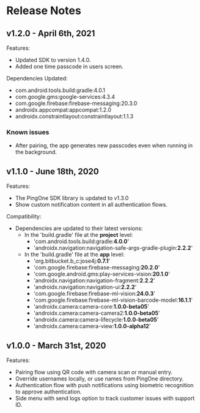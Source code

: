 # Release Notes

## v1.2.0 - April 6th, 2021
Features:
* Updated SDK to version 1.4.0.
* Added one time passcode in users screen.

Dependencies Updated:
* com.android.tools.build:gradle:4.0.1
* com.google.gms:google-services:4.3.4
* com.google.firebase:firebase-messaging:20.3.0
* androidx.appcompat:appcompat:1.2.0
* androidx.constraintlayout:constraintlayout:1.1.3

### Known issues
- After pairing, the app generates new passcodes even when running in the background.

## v1.1.0 - June 18th, 2020
 Features:

 - The PingOne SDK library is updated to v1.3.0
 - Show custom notification content in all authentication flows.

 Compatibility:
 
 - Dependencies are updated to their latest versions:
    * In the 'build.gradle' file at the **project** level:
      * 'com.android.tools.build:gradle:**4.0.0**'
      * 'androidx.navigation:navigation-safe-args-gradle-plugin:**2.2.2**'
    * In the 'build.gradle' file at the **app** level:
      * 'org.bitbucket.b_c:jose4j:**0.7.1**'
      * 'com.google.firebase:firebase-messaging:**20.2.0**'
      * 'com.google.android.gms:play-services-vision:**20.1.0**'
      * 'androidx.navigation:navigation-fragment:**2.2.2**'
      * 'androidx.navigation:navigation-ui:**2.2.2**'
      * 'com.google.firebase:firebase-ml-vision:**24.0.3**'
      * 'com.google.firebase:firebase-ml-vision-barcode-model:**16.1.1**'
      * 'androidx.camera:camera-core:**1.0.0-beta05**'
      * 'androidx.camera:camera-camera2:**1.0.0-beta05**'
      * 'androidx.camera:camera-lifecycle:**1.0.0-beta05**'
      * 'androidx.camera:camera-view:**1.0.0-alpha12**'


## v1.0.0 - March 31st, 2020
Features:

- Pairing flow using QR code with camera scan or manual entry.
- Override usernames locally, or use names from PingOne directory.
- Authentication flow with push notifications using biometric recognition to approve authentication.
- Side menu with send logs option to track customer issues with support ID.

